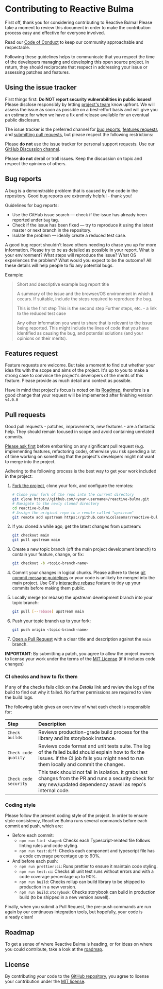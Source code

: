 # Contributing to Reactive Bulma
First off, thank you for considering contributing to Reactive Bulma! Please take a moment to review this document in order to make the contribution process easy and effective for everyone involved.

Read our [Code of Conduct](/CODE_OF_CONDUCT) to keep our community approachable and respectable.

Following these guidelines helps to communicate that you respect the time of the developers managing and developing this open source project. In return, they should reciprocate that respect in addressing your issue or assessing patches and features.

## Using the issue tracker
First things first: **Do NOT report security vulnerabilities in public issues!** Please disclose responsibly by letting [project's team](mailto:nicolas.passerino@gmail.com?subject=Security) know upfront. We will assess the issue as soon as possible on a best-effort basis and will give you an estimate for when we have a fix and release available for an eventual public disclosure.

The issue tracker is the preferred channel for [bug reports](#bug-reports), [features requests](#features-request) and [submitting pull requests](#pull-requests), but please respect the following restrictions:

Please **do not** use the issue tracker for personal support requests. Use our [GitHub Discussion channel](https://github.com/NicolasOmar/reactive-bulma/discussions).

Please **do not** derail or troll issues. Keep the discussion on topic and respect the opinions of others.

## Bug reports
A bug is a demonstrable problem that is caused by the code in the repository. Good bug reports are extremely helpful - thank you!

Guidelines for bug reports:

- Use the GitHub issue search — check if the issue has already been reported under `bug` tag.
- Check if the issue has been fixed — try to reproduce it using the latest master or next branch in the repository.
- Isolate the problem — ideally create a reduced test case.

A good bug report shouldn't leave others needing to chase you up for more information. Please try to be as detailed as possible in your report. What is your environment? What steps will reproduce the issue? What OS experiences the problem? What would you expect to be the outcome? All these details will help people to fix any potential bugs.

Example:

> Short and descriptive example bug report title
> 
> A summary of the issue and the browser/OS environment in which it occurs. If suitable, include the steps required to reproduce the bug.
> 
> This is the first step
> This is the second step
> Further steps, etc.
> <url> - a link to the reduced test case
> 
> Any other information you want to share that is relevant to the issue being reported. This might include the lines of code that you have identified as causing the bug, and potential solutions (and your opinions on their merits).

## Features request
Feature requests are welcome. But take a moment to find out whether your idea fits with the scope and aims of the project. It's up to you to make a strong case to convince the project's developers of the merits of this feature. Please provide as much detail and context as possible.

Have in mind that project's focus is noted on its [Roadmap](#roadmap), therefore is a good change that your request will be implemented after finishing version `v4.0.0`

## Pull requests
Good pull requests - patches, improvements, new features - are a fantastic help. They should remain focused in scope and avoid containing unrelated commits.

[Please ask first](https://github.com/NicolasOmar/reactive-bulma/discussions) before embarking on any significant pull request (e.g. implementing features, refactoring code), otherwise you risk spending a lot of time working on something that the project's developers might not want to merge into the project.

Adhering to the following process is the best way to get your work
included in the project:

1. [Fork the project]((https://help.github.com/articles/fork-a-repo/)), clone your fork, and configure the remotes:

   ```bash
   # Clone your fork of the repo into the current directory
   git clone https://github.com/<your-username>/reactive-bulma.git
   # Navigate to the newly cloned directory
   cd reactive-bulma
   # Assign the original repo to a remote called "upstream"
   git remote add upstream https://github.com/nicolasomar/reactive-bulma.git
   ```

2. If you cloned a while ago, get the latest changes from upstream:

   ```bash
   git checkout main
   git pull upstream main
   ```

3. Create a new topic branch (off the main project development branch) to
   contain your feature, change, or fix:

   ```bash
   git checkout -b <topic-branch-name>
   ```

4. Commit your changes in logical chunks. Please adhere to these [git commit
   message guidelines](https://tbaggery.com/2008/04/19/a-note-about-git-commit-messages.html)
   or your code is unlikely be merged into the main project. Use Git's
   [interactive rebase](https://help.github.com/articles/about-git-rebase/)
   feature to tidy up your commits before making them public.

5. Locally merge (or rebase) the upstream development branch into your topic branch:

   ```bash
   git pull [--rebase] upstream main
   ```

6. Push your topic branch up to your fork:

   ```bash
   git push origin <topic-branch-name>
   ```

7. [Open a Pull Request](https://help.github.com/articles/about-pull-requests/)
    with a clear title and description against the `main` branch.

**IMPORTANT**: By submitting a patch, you agree to allow the project owners to
license your work under the terms of the [MIT License](/LICENSE) (if it
includes code changes)

### CI checks and how to fix them

If any of the checks fails click on the *_Details_* link and review the logs of the build to find out why it failed.
No further permissions are required to view the build logs.

The following table gives an overview of what each check is responsible for:

| Step | Description |
| :--- | :--- |
| `Check builds` | Reviews production-grade build process for the library and its storybook instance. |
| `Check code quality` | Reviews code format and unit tests suite. The log of the failed build should explain how to fix the issues. If the CI job fails you might need to run them locally and commit the changes. |
| `Check code security` | This task should not fail in isolation. It grabs last changes from the PR and runs a security check for any new/updated dependency aswell as repo's internal code. |

### Coding style

Please follow the present coding style of the project. In order to ensure style consistency, Reactive Bulma runs several commands before each commit and push, which are:

- Before each commit:
  - `npm run lint-staged`: Checks each Typescript-related file follows linting rules and code styling.
  - `npm run test:diff`: Checks each component and typescript file has a code coverage percentage up to 90%.
- And before each push:
  - `npm run prettier:ci`: Runs prettier to ensure it maintain code styling.
  - `npm run test:ci`: Checks all unit test runs without errors and with a code coverage percentage up to 90%.
  - `npm run build`: Checks rollup can build library to be shipped to production in a new version.
  - `npm run build:storybook`: Checks storybook can build in production build (to be shipped in a new version aswell).

Finally, when you submit a Pull Request, the pre-push commands are run again by our continuous integration tools, but hopefully, your code is already clean!

## Roadmap
To get a sense of where Reactive Bulma is heading, or for ideas on where you could contribute, take a look at the [roadmap](https://github.com/users/NicolasOmar/projects/3).

## License
By contributing your code to the [GitHub repository](https://github.com/NicolasOmar/reactive-bulma), you agree to license your contribution under the [MIT license](/LICENSE).